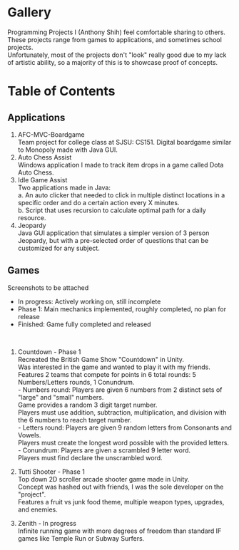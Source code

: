 # Gallery
Programming Projects I (Anthony Shih) feel comfortable sharing to others.\
These projects range from games to applications, and sometimes school projects.\
Unfortunately, most of the projects don't "look" really good due to my lack of artistic ability, so a majority of this is to showcase proof of concepts.

# Table of Contents
## Applications
  1. AFC-MVC-Boardgame\
    Team project for college class at SJSU: CS151. Digital boardgame similar to Monopoly made with Java GUI.
  2. Auto Chess Assist\
    Windows application I made to track item drops in a game called Dota Auto Chess.
  3. Idle Game Assist\
    Two applications made in Java:\
      a. An auto clicker that needed to click in multiple distinct locations in a specific order and do a certain action every X minutes.\
      b. Script that uses recursion to calculate optimal path for a daily resource.
  4. Jeopardy\
    Java GUI application that simulates a simpler version of 3 person Jeopardy, but with a pre-selected order of questions that can be customized for any subject.

## Games

Screenshots to be attached
- In progress: Actively working on, still incomplete
- Phase 1: Main mechanics implemented, roughly completed, no plan for release
- Finished: Game fully completed and released
</br>

  1. Countdown - Phase 1 \
    Recreated the British Game Show "Countdown" in Unity. \
    Was interested in the game and wanted to play it with my friends. \
    Features 2 teams that compete for points in 6 total rounds: 5 Numbers/Letters rounds, 1 Conundrum. \
    - Numbers round: Players are given 6 numbers from 2 distinct sets of "large" and "small" numbers. \
    Game provides a random 3 digit target number. \
    Players must use addition, subtraction, multiplication, and division with the 6 numbers to reach target number. \
    - Letters round: Players are given 9 random letters from Consonants and Vowels. \
    Players must create the longest word possible with the provided letters. \
    - Conundrum: Players are given a scrambled 9 letter word. \
    Players must find declare the unscrambled word.
    
  2. Tutti Shooter - Phase 1 \
    Top down 2D scroller arcade shooter game made in Unity.\
    Concept was hashed out with friends, I was the sole developer on the "project".\
    Features a fruit vs junk food theme, multiple weapon types, upgrades, and enemies.
    
    
  3. Zenith - In progress \
    Infinite running game with more degrees of freedom than standard IF games like Temple Run or Subway Surfers.
